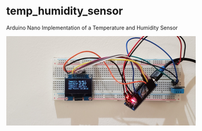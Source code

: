# temp_humidity_sensor
Arduino Nano Implementation of a Temperature and Humidity Sensor

![alt text](https://raw.githubusercontent.com/Connor-Wilhoit/temp_humidity_sensor/master/arduino-nano.jpg)
